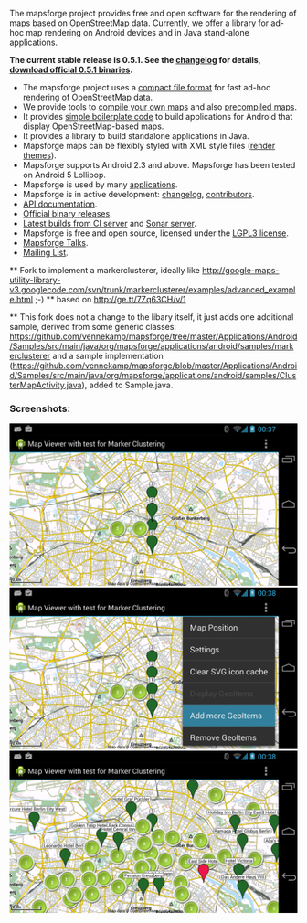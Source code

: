 The mapsforge project provides free and open software for the rendering of maps based on OpenStreetMap data. Currently, we offer a library for ad-hoc map rendering on Android devices and in Java stand-alone applications.

**The current stable release is 0.5.1. See the [changelog](docs/Changelog.md) for details, [download official 0.5.1 binaries](docs/Downloads.md).**

- The mapsforge project uses a [compact file format](docs/Specification-Binary-Map-File.md) for fast ad-hoc rendering of OpenStreetMap data.
- We provide tools to [compile your own maps](docs/Getting-Started-Map-Writer.md) and also [precompiled maps](http://download.mapsforge.org).
- It provides [simple boilerplate code](docs/Getting-Started-Android-App.md) to build applications for Android that display OpenStreetMap-based maps.
- It provides a library to build standalone applications in Java.
- Mapsforge maps can be flexibly styled with XML style files ([render themes](docs/Rendertheme.md)).
- Mapsforge supports Android 2.3 and above. Mapsforge has been tested on Android 5 Lollipop.
- Mapsforge is used by many [applications](docs/Mapsforge-Applications.md).
- Mapsforge is in active development: [changelog](docs/Changelog.md), [contributors](docs/Contributors.md). 
- [API documentation](http://mapsforge.org/docs).
- [Official binary releases](docs/Downloads.md). 
- [Latest builds from CI server](http://ci.mapsforge.org/) and [Sonar server](http://sonar.mapsforge.org/).
- Mapsforge is free and open source, licensed under the [LGPL3 license](https://www.gnu.org/copyleft/lesser.html).
- [Mapsforge Talks](docs/Mapsforge-Talks.md).
- [Mailing List](https://groups.google.com/forum/#!forum/mapsforge-dev).

** Fork to implement a markerclusterer, ideally like http://google-maps-utility-library-v3.googlecode.com/svn/trunk/markerclusterer/examples/advanced_example.html ;-) **
based on http://ge.tt/7Zq63CH/v/1

** This fork does not a change to the libary itself, it just adds one additional sample, derived from some generic classes:
https://github.com/vennekamp/mapsforge/tree/master/Applications/Android/Samples/src/main/java/org/mapsforge/applications/android/samples/markerclusterer 
and a sample implementation (https://github.com/vennekamp/mapsforge/blob/master/Applications/Android/Samples/src/main/java/org/mapsforge/applications/android/samples/ClusterMapActivity.java), added to Sample.java.

### Screenshots:

![Screenshot Samples App Berlin 1](docs/images/screenshot-berlin-1.png)
![Screenthot Samples App Berlin 2](docs/images/screenshot-berlin-2.png)
![Screenshot Samples App Berlin 3](docs/images/screenshot-berlin-3.png)

